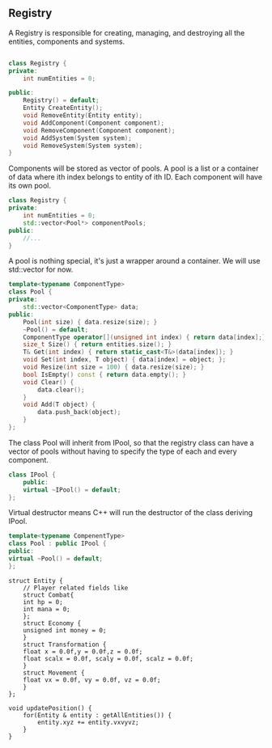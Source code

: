 Registry
---
A Registry is responsible for creating, managing, and destroying all the entities, components and systems. 


```cpp

class Registry {
private:
    int numEntities = 0;

public:
    Registry() = default;
    Entity CreateEntity();
    void RemoveEntity(Entity entity);
    void AddComponent(Component component);
    void RemoveComponent(Component component);
    void AddSystem(System system);
    void RemoveSystem(System system);
}
```

Components will be stored as vector of pools. A pool is a list or a container of data where ith index belongs to entity of ith ID. Each component will have its own pool.

```cpp
class Registry {
private:
    int numEntities = 0;
    std::vector<Pool*> componentPools;
public:
    //...
}
```

A pool is nothing special, it's just a wrapper around a container. We will use std::vector for now.

```cpp
template<typename ComponentType>
class Pool {
private:
    std::vector<ComponentType> data;
public:
    Pool(int size) { data.resize(size); }
    ~Pool() = default;
    ComponentType operator[](unsigned int index) { return data[index];}
    size_t Size() { return entities.size(); }
    T& Get(int index) { return static_cast<T&>(data[index]); }
    void Set(int index, T object) { data[index] = object; };
    void Resize(int size = 100) { data.resize(size); }
    bool IsEmpty() const { return data.empty(); }
    void Clear() {
        data.clear();
    }
    void Add(T object) {
        data.push_back(object);
    }
};
```
The class Pool will inherit from IPool, so that the registry class can have a vector of pools without having to specify the type of each and every component.

```cpp
class IPool {
    public:
    virtual ~IPool() = default;
};
```
Virtual destructor means C++ will run the destructor of the class deriving IPool. 

```cpp 
template<typename CompenentType>
class Pool : public IPool {
public:
virtual ~Pool() = default;
};
```



```
struct Entity {
    // Player related fields like
    struct Combat{
    int hp = 0;
    int mana = 0;
    };
    struct Economy {
    unsigned int money = 0;
    }
    struct Transformation {
    float x = 0.0f,y = 0.0f,z = 0.0f;
    float scalx = 0.0f, scaly = 0.0f, scalz = 0.0f;
    }
    struct Movement {
    float vx = 0.0f, vy = 0.0f, vz = 0.0f;
    }
};

void updatePosition() {
    for(Entity & entity : getAllEntities()) {
        entity.xyz += entity.vxvyvz;
    }
}




```